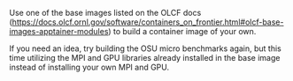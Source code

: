 Use one of the base images listed on the OLCF docs (https://docs.olcf.ornl.gov/software/containers_on_frontier.html#olcf-base-images-apptainer-modules) to build a container image of your own. 

If you need an idea, try building the OSU micro benchmarks again, but this time utilizing
the MPI and GPU libraries already installed in the base image instead of installing your own
MPI and GPU.
